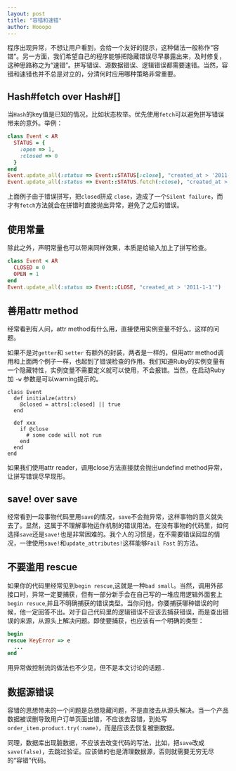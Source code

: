 ```yaml
---
layout: post
title: "容错和速错"
author: Hooopo
---
```


程序出现异常，不想让用户看到，会给一个友好的提示，这种做法一般称作“容错”。另一方面，我们希望自己的程序能够把隐藏错误尽早暴露出来，及时修复，这种思路称之为“速错”。拼写错误、源数据错误、逻辑错误都需要速错。当然，容错和速错也并不总是对立的，分清何时应用哪种策略非常重要。

## Hash#fetch over Hash#[]

当`Hash`的key值是已知的情况，比如状态枚举。优先使用`fetch`可以避免拼写错误带来的意外。举例：

```ruby
class Event < AR
  STATUS = {
    :open => 1,
    :closed => 0
  }
end
Event.update_all(:status => Event::STATUS[:close], "created_at > '2011-1-1'") # => update status to null
Event.update_all(:status => Event::STATUS.fetch(:close), "created_at > '2011-1-1'") # => raise KeyError: key not found: :close
```
上面例子由于错误拼写，把`closed`拼成 `close`，造成了一个`Silent failure`，而才有`fetch`方法就会在拼错时直接抛出异常，避免了之后的错误。

## 使用常量

除此之外，声明常量也可以带来同样效果，本质是给输入加上了拼写检查。

```ruby
class Event < AR
  CLOSED = 0
  OPEN = 1
end
Event.update_all(:status => Event::CLOSE, "created_at > '2011-1-1'")       # => raise NameError: uninitialized constant CLOSE
```

## 善用attr method

经常看到有人问，attr method有什么用，直接使用实例变量不好么，这样的问题。

如果不是对`getter`和 `setter` 有额外的封装，两者是一样的，但用attr method调用和上面两个例子一样，也起到了错误检查的作用。我们知道Ruby的实例变量有一个隐藏特性，实例变量不需要定义就可以使用，不会报错。当然，在启动Ruby加 `-w` 参数是可以warning提示的。

```
class Event
  def initialze(attrs)
    @closed = attrs[:closed] || true
  end

  def xxx
    if @close
      # some code will not run
    end
  end
end
```

如果我们使用attr reader，调用close方法直接就会抛出undefind method异常，让拼写错误尽早现形。

## save! over save

经常看到一段事物代码里用`save`的情况，`save`不会抛异常，这样事物的意义就失去了。显然，这属于不理解事物运作机制的错误用法。在没有事物的代码里，如何选择`save`还是`save!`也是非常困难的。我个人的习惯是，在不需要错误回显的情况，一律使用`save!`和`update_attributes!`这样能够`Fail Fast` 的方法。

## 不要滥用 rescue

如果你的代码里经常见到`begin rescue`,这就是一种`bad small`。当然，调用外部接口时，异常一定要捕获，但有一部分新手会在自己写的一堆应用逻辑外面套上`begin resuce`,并且不明确捕获的错误类型。当你问他，你要捕获哪种错误的时候，他一定回答不出。对于自己代码里的逻辑错误不应该去捕获错误，而是查出错误的来源，从源头上解决问题。即使要捕获，也应该有一个明确的类型：

```ruby
begin
rescue KeyError => e
  ...
end
```
用异常做控制流的做法也不少见，但不是本文讨论的话题..

## 数据源错误

容错的思想带来的一个问题是总想隐藏问题，不是直接去从源头解决。当一个产品数据被误删导致用户订单页面出错，不应该去容错，到处写`order_item.product.try(:name)`，而是应该去恢复被删数据。

同理，数据库出现脏数据，不应该去改变代码的写法，比如，把`save`改成`save(false)`，去跳过验证。应该做的也是清理数据源，否则就需要无穷无尽的“容错”代码。